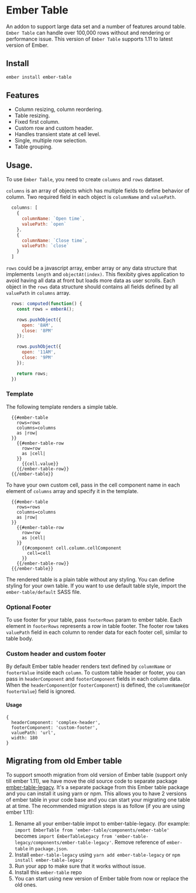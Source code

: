 # Ember Table

An addon to support large data set and a number of features around table. `Ember Table` can
handle over 100,000 rows without and rendering or performance issue. This version of `Ember Table` supports 1.11 to latest version of Ember.

## Install

```bash
ember install ember-table
```

## Features
- Column resizing, column reordering.
- Table resizing.
- Fixed first column.
- Custom row and custom header.
- Handles transient state at cell level.
- Single, multiple row selection.
- Table grouping.

## Usage.

To use `Ember Table`, you need to create `columns` and `rows` dataset.

`columns` is an array of objects which has multiple fields to define behavior of column.
Two required field in each object is `columnName` and `valuePath`.

```javascript
  columns: [
    {
      columnName: `Open time`,
      valuePath: `open`
    },
    {
      columnName: `Close time`,
      valuePath: `close`
    }
  ]
```

`rows` could be a javascript array, ember array or any data structure that implements `length` and
`objectAt(index)`. This flexibity gives application to avoid having all data at front but loads more
data as user scrolls. Each object in the `rows` data structure should contains all fields defined
by all `valuePath` in `columns` array.

```javascript
  rows: computed(function() {
    const rows = emberA();

    rows.pushObject({
      open: '8AM',
      close: '8PM'
    });

    rows.pushObject({
      open: '11AM',
      close: '9PM'
    });

    return rows;
  })
```

### Template

The following template renders a simple table.

```
  {{#ember-table
    rows=rows
    columns=columns
    as |row|
  }}
    {{#ember-table-row
      row=row
      as |cell|
    }}
      {{cell.value}}
    {{/ember-table-row}}
  {{/ember-table}}
```

To have your own custom cell, pass in the cell component name in each element of `columns` array and
specify it in the template.

```
  {{#ember-table
    rows=rows
    columns=columns
    as |row|
  }}
    {{#ember-table-row
      row=row
      as |cell|
    }}
      {{#component cell.column.cellComponent
        cell=cell
      }}
    {{/ember-table-row}}
  {{/ember-table}}
```

The rendered table is a plain table without any styling. You can define styling for your own table.
If you want to use default table style, import the `ember-table/default` SASS file.

### Optional Footer
To use footer for your table, pass `footerRows` param to ember table. Each element in `footerRows` represents a row in table footer. The footer row takes `valuePath` field in each column to render data for each footer cell, similar to table body.

### Custom header and custom footer
By default Ember table header renders text defined by `columnName` or `footerValue` inside each `column`. To custom table header or footer, you can pass in `headerComponent` and `footerComponent` fields in each column data. When the `headerComponent`(or `footerComponent`) is defined, the `columnName`(or `footerValue`) field is ignored.
#### Usage
```
{
  headerComponent: 'complex-header',
  footerComponent: 'custom-footer',
  valuePath: 'url',
  width: 180
}
```
## Migrating from old Ember table
To support smooth migration from old version of Ember table (support only till ember 1.11), we have move the old source code to separate package [ember-table-legacy](https://github.com/Addepar/ember-table-legacy). It's a separate package from this Ember table package and you can install it using yarn or npm. This allows you to have 2 versions of ember table in your code base and you can start your migrating one table at at time. The recommended migration steps is as follow (if you are using ember 1.11):

1) Rename all your ember-table impot to ember-table-legacy. (for example: `import EmberTable from 'ember-table/components/ember-table'` becomes `import EmberTableLegacy from 'ember-table-legacy/components/ember-table-legacy'`. Remove reference of `ember-table` in `package.json`.
2) Install `ember-table-legacy` using `yarn add ember-table-legacy` or `npm install ember-table-legacy`
3) Run your app to make sure that it works without issue.
4) Install this `ember-table` repo
5) You can start using new version of Ember table from now or replace the old ones.
